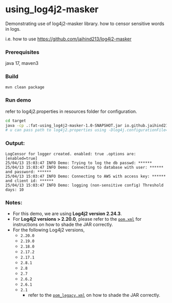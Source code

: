 # using_log4j2-masker
Demonstrating use of log4j2-masker library. how to censor sensitive words in logs.

i.e. how to use https://github.com/jaihind213/log4j2-masker

### Prerequisites

java 17, maven3

### Build

```bash
mvn clean package
```

### Run demo

refer to log4j2.properties in resources folder  for configuration.
```bash
cd target
java -cp .:fat-using_log4j2-masker-1.0-SNAPSHOT.jar io.github.jaihind213.Demo
# u can pass path to log4j2.properties using -Dlog4j.configurationFile=/tmp/log4j2.properties
```

### Output:
```text
LogCensor for logger created. enabled: true .options are: [enabled=true]
25/04/13 15:03:47 INFO Demo: Trying to log the db passwd: ******
25/04/13 15:03:47 INFO Demo: Connecting to database with user: ****** and password: ******
25/04/13 15:03:47 INFO Demo: Connecting to AWS with access key: ****** and client id: ******
25/04/13 15:03:47 INFO Demo: logging (non-sensitive config) Threshold days: 10
```

### Notes:

- For this demo, we are using **Log4j2 version 2.24.3**.
- For **Log4j2 versions > 2.20.0**, please refer to the [`pom.xml`](./pom.xml) for instructions on how to shade the JAR correctly.
- For the following Log4j2 versions,
    - `2.20.0`
    - `2.19.0`
    - `2.18.0`
    - `2.17.2`
    - `2.17.1`
    - `2.8.1`
    - `2.8`
    - `2.7`
    - `2.6.2`
    - `2.6.1`
    - `2.1`
      - refer to the [`pom_legacy.xml`](./pom_legacy.xml)  on how to shade the JAR correctly.
